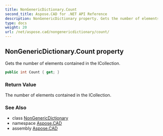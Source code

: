 ```yaml
---
title: NonGenericDictionary.Count
second_title: Aspose.CAD for .NET API Reference
description: NonGenericDictionary property. Gets the number of elements contained in the ICollection
type: docs
weight: 20
url: /net/aspose.cad/nongenericdictionary/count/
---
```

## NonGenericDictionary.Count property

Gets the number of elements contained in the ICollection.

```csharp
public int Count { get; }
```

### Return Value

The number of elements contained in the ICollection.

### See Also

* class [NonGenericDictionary](../)
* namespace [Aspose.CAD](../../nongenericdictionary/)
* assembly [Aspose.CAD](../../../)



